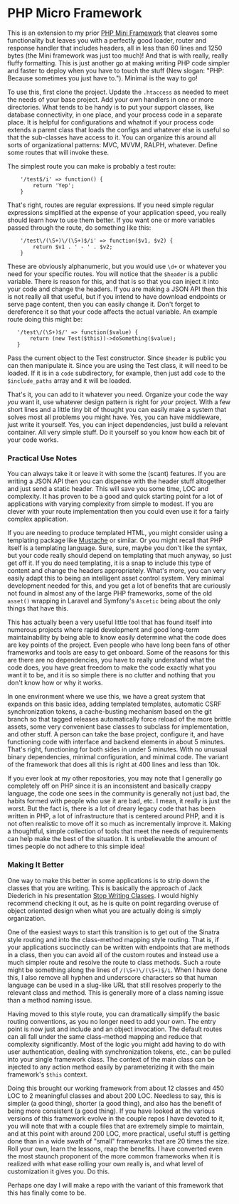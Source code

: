 # PHP Micro Framework

This is an extension to my prior [PHP Mini Framework](https://github.com/ColinShaw/php-mini-framework) 
that cleaves some functionality but leaves you with a perfectly good loader, router and response 
handler that includes headers, all in less than 60 lines and 1250 bytes (the Mini framework was just 
too much)!  And that is with really, really fluffy formatting.  This is just another go at making 
writing PHP code simpler and faster to deploy when you have to touch the stuff (New slogan: "PHP: Because 
sometimes you just have to.").  Minimal is the way to go!

To use this, first clone the project.  Update the `.htaccess` as needed to meet the needs
of your base project.  Add your own handlers in one or more directories.  What tends to be handy is to put
your support classes, like database connectivity, in one place, and your process code in 
a separate place.  It is helpful for configurations and whatnot if your process code
extends a parent class that loads the configs and whatever else is useful so that the 
sub-classes have access to it.  You can organize this around all sorts of organizational
patterns: MVC, MVVM, RALPH, whatever.  Define some routes that will invoke these.  

The simplest route you can make is probably a test route:

```
    '/test$/i' => function() {
        return 'Yep';
    }
```

That's right, routes are regular expressions.  If you need simple regular expressions simplified 
at the expense of your application speed, you really should learn how to use them better.  If you 
want one or more variables passed through the route, do something like this:

````
    '/test\/(\S+)\/(\S+)$/i' => function($v1, $v2) {
        return $v1 . ' - ' . $v2;
    }

````

These are obviously alphanumeric, but you would use `\d+` or whatever you need for your 
specific routes.  You will notice that the `$header` is a public variable.  There is reason for this, and that is
so that you can inject it into your code and change the headers.  If you are making a JSON API 
then this is not really all that useful, but if you intend to have download endpoints or serve
page content, then you can easily change it.  Don't forget to dereference it so that your code
affects the actual variable.  An example route doing this might be:

```
   '/test\/(\S+)$/' => function($value) {
       return (new Test($this))->doSomething($value);
   }

```

Pass the current object to the Test constructor.  Since `$header` is public you can then
manipulate it.  Since you are using the Test class, it will need to be loaded.  If it is in a `code`
subdirectory, for example, then just add `code` to the `$include_paths` array and it will be loaded.

That's it, you can add to it whatever you need.  Organize your code the way _you_ want it, use whatever
design pattern is right for _your_ project.  With a few short lines and a little tiny bit of thought
you can easily make a system that solves most all problems you might have.  Yes, you can have middleware, 
just write it yourself.  Yes, you can inject dependencies, just build a relevant container.  All very 
simple stuff.  Do it yourself so you know how each bit of your code works.



### Practical Use Notes

You can always take it or leave it with some the (scant) features.  If you are writing a JSON API then
you can dispense with the header stuff altogether and just send a static header.  This will save you some
time, LOC and complexity.  It has proven to be a good and quick starting point for a lot of applications
with varying complexity from simple to modest.  If you are clever with your route implementation then
you could even use it for a fairly complex application.  

If you are needing to produce templated HTML, you might consider using a templating package like 
[Mustache](https://mustache.github.io/) or similar.  Or you might recall that PHP itself is a templating
language.  Sure, sure, maybe you don't like the syntax, but your code really should depend on templating
that much anyway, so just get off it.  If you do need templating, it is a snap to include this type of 
content and change the headers appropriately.  What's more, you can very easily adapt this to being an
intelligent asset control system.  Very minimal development needed for this, and you get a lot of benefits
that are curiously not found in almost any of the large PHP frameworks, some of the old `asset()` wrapping
in Laravel and Symfony's `Ascetic` being about the only things that have this.

This has actually been a very useful little tool that has found itself into numerous projects where 
rapid development and good long-term maintainability by being able to know easily determine what the
code does are key points of the project.  Even people who have long been fans of other frameworks and 
tools are easy to get onboard.  Some of the reasons for this are there are no dependencies, you have
to really understand what the code does, you have great freedom to make the code exactly what you want
it to be, and it is so simple there is no clutter and nothing that you don't know how or why it works.  

In one environment where we use this, we have a great system that expands on this basic idea, adding 
templated templates, automatic CSRF synchronization tokens, a cache-busting mechanism based on 
the git branch so that tagged releases automatically force reload of the more brittle assets, some
very convenient base classes to subclass for implementation, and other stuff.  A person can take the
base project, configure it, and have functioning code with interface and backend elements in about 5 
minutes.  That's right, functioning for both sides in under 5 minutes.  With no unusual binary 
dependencies, minimal configuration, and minimal code.  The variant of the framework that does all 
this is right at 400 lines and less than 10k.  

If you ever look at my other repositories, you may note that I generally go completely off on PHP 
since it is an inconsistent and basically crappy language, the code one sees in the community 
is generally not just bad, the habits formed with people who use it are bad, etc.  I mean, it really 
is just the worst.  But the fact is, there is a lot of dreary legacy code that has been written in
PHP, a lot of infrastructure that is centered around PHP, and it is not often realistic to move off 
it so much as incrementally improve it.  Making a thoughtful, simple collection of tools that meet 
the needs of requirements can help make the best of the situation.  It is unbelievable the amount 
of times people do not adhere to this simple idea!



### Making It Better 

One way to make this better in some applications is to strip down the classes that you are writing. This
is basically the approach of Jack Diederich in his presentation [Stop Writing Classes](https://youtu.be/o9pEzgHorH0).  I
would highly recommend checking it out, as he is quite on point regarding overuse of object oriented
design when what you are actually doing is simply organization.  

One of the easiest ways to start this transition is to get out of the Sinatra style routing and into
the class-method mapping style routing.  That is, if your applications succinctly can be written with 
endpoints that are methods in a class, then you can avoid all of the custom routes and instead use a 
much simpler route and resolve the route to class methods.  Such a route might be something along the 
lines of `/(\S+)\/(\S+)$/i`.  When I have done this, I also remove all hyphen and underscore characters
so that human language can be used in a slug-like URL that still resolves properly to the relevant class
and method.  This is generally more of a class naming issue than a method naming issue.  

Having moved to this style route, you can dramatically simplify the basic routing conventions, as you no
longer need to add your own.  The entry point is now just and include and an object invocation.  The default 
routes can all fall under the same class-method mapping and reduce that complexity significantly.  Most of 
the logic you might add having to do with user authentication, dealing with synchronization tokens, etc.,
can be pulled into your single framework class.  The context of the main class can be injected to any 
action method easily by parameterizing it with the main framework's `$this` context.  

Doing this brought our working framework from about 12 classes and 450 LOC to 2 meaningful classes and about 
200 LOC.  Needless to say, this is simpler (a good thing), shorter (a good thing), and also has the 
benefit of being more consistent (a good thing).  If you have looked at the various versions of this framework
evolve in the couple repos I have devoted to it, you will note that with a couple files that are extremely 
simple to maintain, and at this point with around 200 LOC, more practical, useful stuff is getting done than 
in a wide swath of "small" frameworks that are 20 times the size.  Roll your own, learn the lessons, reap
the benefits.  I have converted even the most staunch proponent of the more common frameworks when it is realized 
with what ease rolling your own really is, and what level of customization it gives you.  Do this.  

Perhaps one day I will make a repo with the variant of this framework that this has finally come 
to be.
